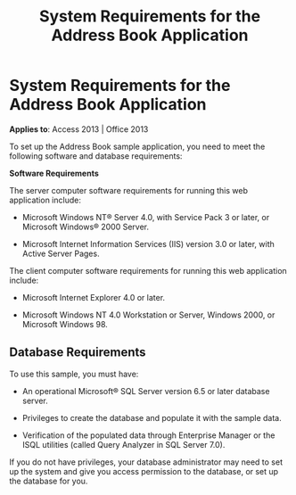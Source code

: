 ﻿---
title: System Requirements for the Address Book Application
TOCTitle: System Requirements for the Address Book Application
ms:assetid: 4e9dac80-1e9c-d06e-2836-3194c77af192
ms:mtpsurl: https://msdn.microsoft.com/library/JJ249251(v=office.15)
ms:contentKeyID: 48544757
ms.date: 09/18/2015
mtps_version: v=office.15
---

# System Requirements for the Address Book Application


**Applies to**: Access 2013 | Office 2013

To set up the Address Book sample application, you need to meet the following software and database requirements:

**Software Requirements**

The server computer software requirements for running this web application include:

  - Microsoft Windows NT® Server 4.0, with Service Pack 3 or later, or Microsoft Windows® 2000 Server.

  - Microsoft Internet Information Services (IIS) version 3.0 or later, with Active Server Pages.

The client computer software requirements for running this web application include:

  - Microsoft Internet Explorer 4.0 or later.

  - Microsoft Windows NT 4.0 Workstation or Server, Windows 2000, or Microsoft Windows 98.

## Database Requirements

To use this sample, you must have:

  - An operational Microsoft® SQL Server version 6.5 or later database server.

  - Privileges to create the database and populate it with the sample data.

  - Verification of the populated data through Enterprise Manager or the ISQL utilities (called Query Analyzer in SQL Server 7.0).

If you do not have privileges, your database administrator may need to set up the system and give you access permission to the database, or set up the database for you.

